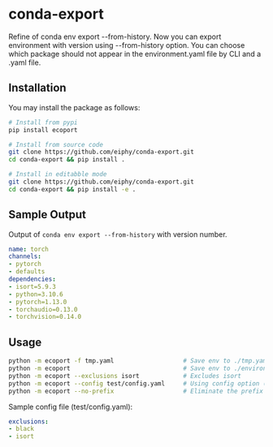 # conda-export
Refine of conda env export --from-history.
Now you can export environment with version using --from-history option.
You can choose which package should not appear in the environment.yaml file by CLI and a .yaml file.

## Installation
You may install the package as follows:
```bash
# Install from pypi
pip install ecoport

# Install from source code
git clone https://github.com/eiphy/conda-export.git
cd conda-export && pip install .

# Install in editabble mode
git clone https://github.com/eiphy/conda-export.git
cd conda-export && pip install -e .
```

## Sample Output
Output of `conda env export --from-history` with version number.
```yaml
name: torch
channels:
- pytorch
- defaults
dependencies:
- isort=5.9.3
- python=3.10.6
- pytorch=1.13.0
- torchaudio=0.13.0
- torchvision=0.14.0
```

## Usage
```bash
python -m ecoport -f tmp.yaml                   # Save env to ./tmp.yaml
python -m ecoport                               # Save env to ./environment.yaml
python -m ecoport --exclusions isort            # Excludes isort
python -m ecoport --config test/config.yaml     # Using config option (current only option for exclusion). --exclusion has higher priority.
python -m ecoport --no-prefix                   # Eliminate the prefix entry
```

Sample config file (test/config.yaml):
```yaml
exclusions:
- black
- isort
```